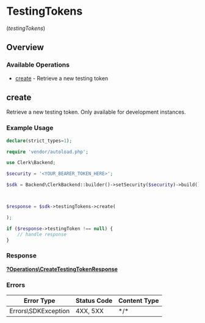 # TestingTokens
(*testingTokens*)

## Overview

### Available Operations

* [create](#create) - Retrieve a new testing token

## create

Retrieve a new testing token. Only available for development instances.

### Example Usage

```php
declare(strict_types=1);

require 'vendor/autoload.php';

use Clerk\Backend;

$security = '<YOUR_BEARER_TOKEN_HERE>';

$sdk = Backend\ClerkBackend::builder()->setSecurity($security)->build();



$response = $sdk->testingTokens->create(

);

if ($response->testingToken !== null) {
    // handle response
}
```

### Response

**[?Operations\CreateTestingTokenResponse](../../Models/Operations/CreateTestingTokenResponse.md)**

### Errors

| Error Type          | Status Code         | Content Type        |
| ------------------- | ------------------- | ------------------- |
| Errors\SDKException | 4XX, 5XX            | \*/\*               |